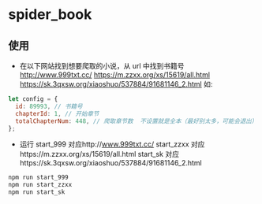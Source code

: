# spider_book

## 使用

- 在以下网站找到想要爬取的小说，从 url 中找到书籍号
  http://www.999txt.cc/
  https://m.zzxx.org/xs/15619/all.html
  https://sk.3qxsw.org/xiaoshuo/537884/91681146_2.html
  如:

```js
let config = {
  id: 89993, // 书籍号
  chapterId: 1, // 开始章节
  totalChapterNum: 448, // 爬取章节数  不设置就是全本（最好别太多，可能会退出）
};
```

- 运行
  start_999 对应http://www.999txt.cc/
  start_zzxx 对应https://m.zzxx.org/xs/15619/all.html
  start_sk 对应https://sk.3qxsw.org/xiaoshuo/537884/91681146_2.html

```cmd
npm run start_999
npm run start_zzxx
npm run start_sk
```

